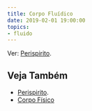 ```yaml
---
title: Corpo Fluídico
date: 2019-02-01 19:00:00
topics:
- fluido
---
```


Ver: [Perispirito](../perispirito).

## Veja Também
* [Perispirito](../perispirito).
* [Corpo Físico](../corpo-fisico)

